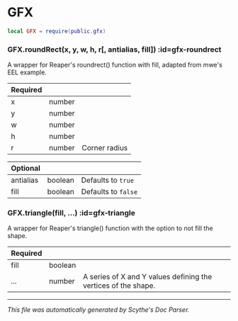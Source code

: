 # GFX
```lua
local GFX = require(public.gfx)
```

<section class="segment">

### GFX.roundRect(x, y, w, h, r[, antialias, fill]) :id=gfx-roundrect

A wrapper for Reaper's roundrect() function with fill, adapted from mwe's EEL
example.

| **Required** | []() | []() |
| --- | --- | --- |
| x | number |  |
| y | number |  |
| w | number |  |
| h | number |  |
| r | number | Corner radius |

| **Optional** | []() | []() |
| --- | --- | --- |
| antialias | boolean | Defaults to `true` |
| fill | boolean | Defaults to `false` |

</section>
<section class="segment">

### GFX.triangle(fill, ...) :id=gfx-triangle

A wrapper for Reaper's triangle() function with the option to not fill the shape.

| **Required** | []() | []() |
| --- | --- | --- |
| fill | boolean |  |
| ... | number | A series of X and Y values defining the vertices of the shape. |

</section>

----
_This file was automatically generated by Scythe's Doc Parser._
